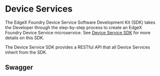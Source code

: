 # Device Services

The EdgeX Foundry Device Service Software Development Kit (SDK) takes the Developer through the step-by-step process to create an EdgeX Foundry Device Service microservice. See [Device Service SDK](../../microservices/device/sdk/Ch-DeviceSDK.md) for more details on this SDK.

The Device Service SDK provides a RESTful API that all Device Services inherit from the SDK.

## Swagger

<swagger-ui src="https://raw.githubusercontent.com/edgexfoundry/device-sdk-go/{{edgexversion}}/openapi/{{api_version}}/device-sdk.yaml"/>
